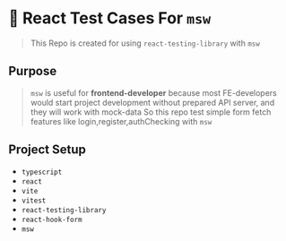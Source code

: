 # 🔗 React Test Cases For `msw`

> This Repo is created for using `react-testing-library` with `msw`
> 

## Purpose

> `msw` is useful for **frontend-developer** because most FE-developers would start project development without prepared API server, and they will work with mock-data
So this repo test simple form fetch features like login,register,authChecking with `msw`
> 

## Project Setup

- `typescript`
- `react`
- `vite`
- `vitest`
- `react-testing-library`
- `react-hook-form`
- `msw`
